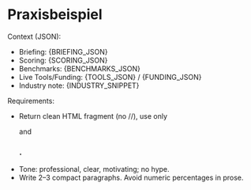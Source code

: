 # Praxisbeispiel
Context (JSON):
- Briefing: {BRIEFING_JSON}
- Scoring: {SCORING_JSON}
- Benchmarks: {BENCHMARKS_JSON}
- Live Tools/Funding: {TOOLS_JSON} / {FUNDING_JSON}
- Industry note: {INDUSTRY_SNIPPET}

Requirements:
- Return clean HTML fragment (no <html>/<head>/<body>), use only <p> and <h3>.
- Tone: professional, clear, motivating; no hype.
- Write 2–3 compact paragraphs. Avoid numeric percentages in prose.
